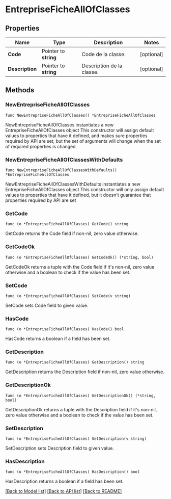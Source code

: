 # EntrepriseFicheAllOfClasses

## Properties

Name | Type | Description | Notes
------------ | ------------- | ------------- | -------------
**Code** | Pointer to **string** | Code de la classe. | [optional] 
**Description** | Pointer to **string** | Description de la classe. | [optional] 

## Methods

### NewEntrepriseFicheAllOfClasses

`func NewEntrepriseFicheAllOfClasses() *EntrepriseFicheAllOfClasses`

NewEntrepriseFicheAllOfClasses instantiates a new EntrepriseFicheAllOfClasses object
This constructor will assign default values to properties that have it defined,
and makes sure properties required by API are set, but the set of arguments
will change when the set of required properties is changed

### NewEntrepriseFicheAllOfClassesWithDefaults

`func NewEntrepriseFicheAllOfClassesWithDefaults() *EntrepriseFicheAllOfClasses`

NewEntrepriseFicheAllOfClassesWithDefaults instantiates a new EntrepriseFicheAllOfClasses object
This constructor will only assign default values to properties that have it defined,
but it doesn't guarantee that properties required by API are set

### GetCode

`func (o *EntrepriseFicheAllOfClasses) GetCode() string`

GetCode returns the Code field if non-nil, zero value otherwise.

### GetCodeOk

`func (o *EntrepriseFicheAllOfClasses) GetCodeOk() (*string, bool)`

GetCodeOk returns a tuple with the Code field if it's non-nil, zero value otherwise
and a boolean to check if the value has been set.

### SetCode

`func (o *EntrepriseFicheAllOfClasses) SetCode(v string)`

SetCode sets Code field to given value.

### HasCode

`func (o *EntrepriseFicheAllOfClasses) HasCode() bool`

HasCode returns a boolean if a field has been set.

### GetDescription

`func (o *EntrepriseFicheAllOfClasses) GetDescription() string`

GetDescription returns the Description field if non-nil, zero value otherwise.

### GetDescriptionOk

`func (o *EntrepriseFicheAllOfClasses) GetDescriptionOk() (*string, bool)`

GetDescriptionOk returns a tuple with the Description field if it's non-nil, zero value otherwise
and a boolean to check if the value has been set.

### SetDescription

`func (o *EntrepriseFicheAllOfClasses) SetDescription(v string)`

SetDescription sets Description field to given value.

### HasDescription

`func (o *EntrepriseFicheAllOfClasses) HasDescription() bool`

HasDescription returns a boolean if a field has been set.


[[Back to Model list]](../README.md#documentation-for-models) [[Back to API list]](../README.md#documentation-for-api-endpoints) [[Back to README]](../README.md)


